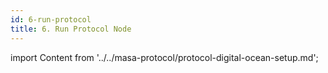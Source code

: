 ```yaml
---
id: 6-run-protocol
title: 6. Run Protocol Node
---
```


import Content from '../../masa-protocol/protocol-digital-ocean-setup.md';

<Content />
